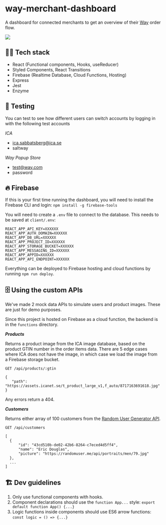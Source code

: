 # way-merchant-dashboard

A dashboard for connected merchants to get an overview of their [Way](https://www.wayretail.co/) order flow.

[![](https://img.shields.io/badge/%F0%9F%94%A5-View%20on%20Firebase-orange)](https://way-merchant-dashboard.web.app/)

## 👨‍💻 Tech stack

- React (Functional components, Hooks, useReducer)
- Styled Components, React Transitions
- Firebase (Realtime Database, Cloud Functions, Hosting)
- Express
- Jest
- Enzyme

## 🧪 Testing

You can test to see how different users can switch accounts by logging in with the following test accounts

_ICA_

- ica.sabbatsberg@ica.se
- saltway

_Way Popup Store_

- test@way.com
- password

## 🔥 Firebase

If this is your first time running the dashboard, you will need to install the Firebase CLI and login: `npm install -g firebase-tools`

You will need to create a `.env` file to connect to the database. This needs to be saved at `client/.env`:

```
REACT_APP_API_KEY=XXXXXX
REACT_APP_AUTH_DOMAIN=XXXXXX
REACT_APP_DB_URL=XXXXXX
REACT_APP_PROJECT_ID=XXXXXX
REACT_APP_STORAGE_BUCKET=XXXXXX
REACT_APP_MESSAGING_ID=XXXXXX
REACT_APP_APPID=XXXXXX
REACT_APP_API_ENDPOINT=XXXXXX
```

Everything can be deployed to Firebase hosting and cloud functions by running `npm run deploy`.

## 🗄️ Using the custom APIs

We've made 2 mock data APIs to simulate users and product images. These are just for demo purposes.

Since this project is hosted on Firebase as a cloud function, the backend is in the `functions` directory.

**_Products_**

Returns a product image from the ICA image database, based on the product GTIN number in the order items data. There are 5 edge cases where ICA does not have the image, in which case we load the image from a Firebase storage bucket.

`GET /api/products/:gtin`

```
{
   "path": "https://assets.icanet.se/t_product_large_v1,f_auto/8717163691618.jpg"
}
```

Any errors return a 404.

**_Customers_**

Returns either array of 100 customers from the [Random User Generator API](https://randomuser.me/).

`GET /api/customers`

```
[
  {
      "id": "43cd510b-de02-42b6-8264-c7eced4d5ff4",
      "name": "Eric Douglas",
      "picture": "https://randomuser.me/api/portraits/men/79.jpg"
  },
  ...
]
```

## 🏗️ Dev guidelines

1. Only use functional components with hooks.
2. Component declarations should use the `function App...` style:
   `export default function App() {...}`
3. Logic functions inside components should use ES6 arrow functions:
   `const logic = () => {...}`
